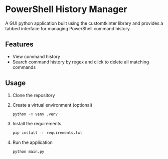 # PowerShell History Manager

A GUI python application built using the customtkinter library and provides a tabbed interface for managing PowerShell command history.

## Features

- View command history
- Search command history by regex and click to delete all matching commands

## Usage

1. Clone the repository
2. Create a virtual environment (optional)

   ```bash
   python -m venv .venv
   ```

3. Install the requirements

   ```bash
   pip install -r requirements.txt
   ```

4. Run the application

   ```bash
   python main.py
   ```
